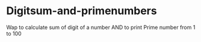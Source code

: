 # Digitsum-and-primenumbers
Wap to calculate sum of digit of a number  AND to print Prime number from 1 to 100

